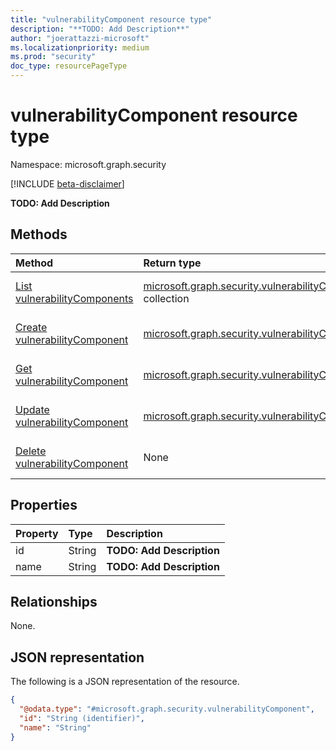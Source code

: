 ```yaml
---
title: "vulnerabilityComponent resource type"
description: "**TODO: Add Description**"
author: "joerattazzi-microsoft"
ms.localizationpriority: medium
ms.prod: "security"
doc_type: resourcePageType
---
```


# vulnerabilityComponent resource type

Namespace: microsoft.graph.security

[!INCLUDE [beta-disclaimer](../../includes/beta-disclaimer.md)]

**TODO: Add Description**

## Methods
|Method|Return type|Description|
|:---|:---|:---|
|[List vulnerabilityComponents](../api/security-vulnerability-list-components.md)|[microsoft.graph.security.vulnerabilityComponent](../resources/security-vulnerabilitycomponent.md) collection|Get a list of the [microsoft.graph.security.vulnerabilityComponent](../resources/security-vulnerabilitycomponent.md) objects and their properties.|
|[Create vulnerabilityComponent](../api/security-vulnerability-post-components.md)|[microsoft.graph.security.vulnerabilityComponent](../resources/security-vulnerabilitycomponent.md)|Create a new [microsoft.graph.security.vulnerabilityComponent](../resources/security-vulnerabilitycomponent.md) object.|
|[Get vulnerabilityComponent](../api/security-vulnerabilitycomponent-get.md)|[microsoft.graph.security.vulnerabilityComponent](../resources/security-vulnerabilitycomponent.md)|Read the properties and relationships of a [microsoft.graph.security.vulnerabilityComponent](../resources/security-vulnerabilitycomponent.md) object.|
|[Update vulnerabilityComponent](../api/security-vulnerabilitycomponent-update.md)|[microsoft.graph.security.vulnerabilityComponent](../resources/security-vulnerabilitycomponent.md)|Update the properties of a [microsoft.graph.security.vulnerabilityComponent](../resources/security-vulnerabilitycomponent.md) object.|
|[Delete vulnerabilityComponent](../api/security-vulnerability-delete-components.md)|None|Delete a [microsoft.graph.security.vulnerabilityComponent](../resources/security-vulnerabilitycomponent.md) object.|

## Properties
|Property|Type|Description|
|:---|:---|:---|
|id|String|**TODO: Add Description**|
|name|String|**TODO: Add Description**|

## Relationships
None.

## JSON representation
The following is a JSON representation of the resource.
<!-- {
  "blockType": "resource",
  "keyProperty": "id",
  "@odata.type": "microsoft.graph.security.vulnerabilityComponent",
  "openType": false
}
-->
``` json
{
  "@odata.type": "#microsoft.graph.security.vulnerabilityComponent",
  "id": "String (identifier)",
  "name": "String"
}
```

